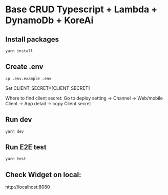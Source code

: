 # Base CRUD Typescript + Lambda + DynamoDb + KoreAi

## Install packages

`yarn install`

## Create .env

`cp .env.example .env`

Set CLIENT_SECRET=[CLIENT_SECRET]

Where to find client secret: Go to deploy setting -> Channel -> Web/mobile Client -> App detail -> copy Client secret

## Run dev

`yarn dev`

## Run E2E test

`yarn test`

## Check Widget on local:

http://localhost:8080
